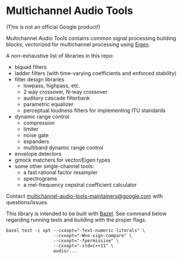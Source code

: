 # Multichannel Audio Tools

(This is not an official Google product!)

Multichannel Audio Tools contains common signal processing building blocks,
vectorized for multichannel processing using
[Eigen](http://www.eigen.tuxfamily.org/).

A non-exhaustive list of libraries in this repo:
- biquad filters
- ladder filters (with time-varying coefficients and enforced stability)
- filter design libraries
  - lowpass, highpass, etc.
  - 2 way crossover, N-way crossover
  - auditory cascade filterbank
  - parametric equalizer
  - perceptual loudness filters for implementing ITU standards
- dynamic range control
  - compression
  - limiter
  - noise gate
  - expanders
  - multiband dynamic range control
- envelope detectors
- gmock matchers for vector/Eigen types
- some other single-channel tools:
  - a fast rational factor resampler
  - spectrograms
  - a mel-frequency cepstral coefficient calculator

Contact multichannel-audio-tools-maintainers@google.com with questions/issues.

This library is intended to be built with [Bazel](https://bazel.build/). See
command below regarding running tests and building with the proper flags.
```
bazel test -c opt --cxxopt="-fext-numeric-literals" \
                  --cxxopt="-Wno-sign-compare" \
                  --cxxopt="-fpermissive" \
                  --cxxopt="-std=c++11" \
                  audio/...
```
